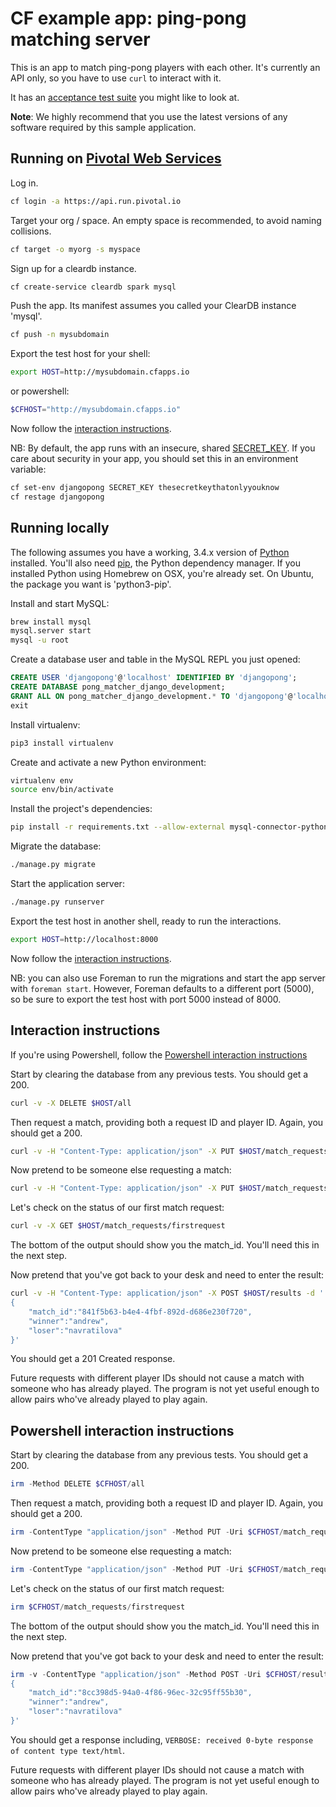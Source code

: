 # CF example app: ping-pong matching server

This is an app to match ping-pong players with each other. It's currently an
API only, so you have to use `curl` to interact with it.

It has an [acceptance test suite][acceptance-test] you might like to look at.

**Note**: We highly recommend that you use the latest versions of any software required by this sample application. 

## Running on [Pivotal Web Services][pws]

Log in.

```bash
cf login -a https://api.run.pivotal.io
```

Target your org / space. An empty space is recommended, to avoid naming collisions.

```bash
cf target -o myorg -s myspace
```

Sign up for a cleardb instance.

```bash
cf create-service cleardb spark mysql
```

Push the app. Its manifest assumes you called your ClearDB instance 'mysql'.

```bash
cf push -n mysubdomain
```

Export the test host for your shell:

```bash
export HOST=http://mysubdomain.cfapps.io
```

or powershell:

```powershell
$CFHOST="http://mysubdomain.cfapps.io"
```

Now follow the [interaction instructions](#interaction-instructions).

NB: By default, the app runs with an insecure, shared
[SECRET_KEY][django-deployment]. If you care about security in your app, you
should set this in an environment variable:

```bash
cf set-env djangopong SECRET_KEY thesecretkeythatonlyyouknow
cf restage djangopong
```

## Running locally

The following assumes you have a working, 3.4.x version of [Python][python]
installed. You'll also need [pip][pip], the Python dependency manager. If you
installed Python using Homebrew on OSX, you're already set. On Ubuntu, the
package you want is 'python3-pip'.

Install and start MySQL:

```bash
brew install mysql
mysql.server start
mysql -u root
```

Create a database user and table in the MySQL REPL you just opened:

```sql
CREATE USER 'djangopong'@'localhost' IDENTIFIED BY 'djangopong';
CREATE DATABASE pong_matcher_django_development;
GRANT ALL ON pong_matcher_django_development.* TO 'djangopong'@'localhost';
exit
```

Install virtualenv:

```bash
pip3 install virtualenv
```

Create and activate a new Python environment:

```bash
virtualenv env
source env/bin/activate
```

Install the project's dependencies:

```bash
pip install -r requirements.txt --allow-external mysql-connector-python
```

Migrate the database:

```bash
./manage.py migrate
```

Start the application server:

```bash
./manage.py runserver
```

Export the test host in another shell, ready to run the interactions.

```bash
export HOST=http://localhost:8000
```

Now follow the [interaction instructions](#interaction-instructions).

NB: you can also use Foreman to run the migrations and start the app server
with `foreman start`. However, Foreman defaults to a different port (5000), so
be sure to export the test host with port 5000 instead of 8000.

## Interaction instructions

If you're using Powershell, follow the [Powershell interaction instructions](#powershell-interaction-instructions)

Start by clearing the database from any previous tests.  You should get a 200.

```bash
curl -v -X DELETE $HOST/all
```

Then request a match, providing both a request ID and player ID. Again, you
should get a 200.

```bash
curl -v -H "Content-Type: application/json" -X PUT $HOST/match_requests/firstrequest -d '{"player": "andrew"}'
```

Now pretend to be someone else requesting a match:

```bash
curl -v -H "Content-Type: application/json" -X PUT $HOST/match_requests/secondrequest -d '{"player": "navratilova"}'
```

Let's check on the status of our first match request:

```bash
curl -v -X GET $HOST/match_requests/firstrequest
```

The bottom of the output should show you the match_id. You'll need this in the
next step.

Now pretend that you've got back to your desk and need to enter the result:

```bash
curl -v -H "Content-Type: application/json" -X POST $HOST/results -d '
{
    "match_id":"841f5b63-b4e4-4fbf-892d-d686e230f720",
    "winner":"andrew",
    "loser":"navratilova"
}'
```

You should get a 201 Created response.

Future requests with different player IDs should not cause a match with someone
who has already played. The program is not yet useful enough to
allow pairs who've already played to play again.

## Powershell interaction instructions

Start by clearing the database from any previous tests.  You should get a 200.

```powershell
irm -Method DELETE $CFHOST/all
```

Then request a match, providing both a request ID and player ID. Again, you
should get a 200.

```powershell
irm -ContentType "application/json" -Method PUT -Uri $CFHOST/match_requests/firstrequest -Body '{"player":"andrew"}' 
```

Now pretend to be someone else requesting a match:

```powershell
irm -ContentType "application/json" -Method PUT -Uri $CFHOST/match_requests/secondrequest -Body '{"player":"navratilova"}' 
```

Let's check on the status of our first match request:

```powershell
irm $CFHOST/match_requests/firstrequest
```

The bottom of the output should show you the match_id. You'll need this in the
next step.

Now pretend that you've got back to your desk and need to enter the result:

```powershell
irm -v -ContentType "application/json" -Method POST -Uri $CFHOST/results -Body '
{ 
    "match_id":"8cc398d5-94a0-4f86-96ec-32c95ff55b30", 
    "winner":"andrew", 
    "loser":"navratilova"
}'
```

You should get a response including, `VERBOSE: received 0-byte response of content type text/html`.

Future requests with different player IDs should not cause a match with someone
who has already played. The program is not yet useful enough to
allow pairs who've already played to play again.

[acceptance-test]:https://github.com/cloudfoundry-samples/pong_matcher_acceptance
[pws]:https://run.pivotal.io
[python]:https://www.python.org
[pip]:https://pip.pypa.io/en/latest/
[django-deployment]:https://docs.djangoproject.com/en/1.7/howto/deployment/checklist/
